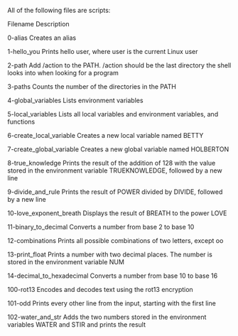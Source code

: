 All of the following files are scripts:

Filename	Description

0-alias	Creates an alias

1-hello_you	Prints hello user, where user is the current Linux user

2-path	Add /action to the PATH. /action should be the last directory the shell looks into when looking for a program

3-paths	Counts the number of the directories in the PATH

4-global_variables	Lists environment variables

5-local_variables	Lists all local variables and environment variables, and functions

6-create_local_variable	Creates a new local variable named BETTY

7-create_global_variable	Creates a new global variable named HOLBERTON

8-true_knowledge	Prints the result of the addition of 128 with the value stored in the environment variable TRUEKNOWLEDGE, followed by a new line

9-divide_and_rule	Prints the result of POWER divided by DIVIDE, followed by a new line

10-love_exponent_breath	Displays the result of BREATH to the power LOVE

11-binary_to_decimal	Converts a number from base 2 to base 10

12-combinations	Prints all possible combinations of two letters, except oo

13-print_float	Prints a number with two decimal places. The number is stored in the environment variable NUM

14-decimal_to_hexadecimal	Converts a number from base 10 to base 16

100-rot13	Encodes and decodes text using the rot13 encryption

101-odd	Prints every other line from the input, starting with the first line

102-water_and_str	Adds the two numbers stored in the environment variables WATER and STIR and prints the result
